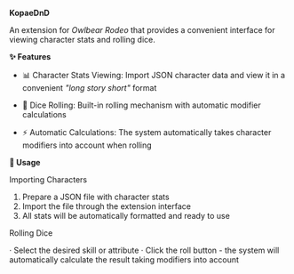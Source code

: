 **KopaeDnD**

An extension for *Owlbear Rodeo* that provides a convenient interface for viewing character stats and rolling dice.

**✨ Features**

- 📊 Character Stats Viewing: Import JSON character data and view it in a convenient *"long story short"* format

- 🎲 Dice Rolling: Built-in rolling mechanism with automatic modifier calculations

- ⚡ Automatic Calculations: The system automatically takes character modifiers into account when rolling

**📖 Usage**

Importing Characters

1. Prepare a JSON file with character stats
2. Import the file through the extension interface
3. All stats will be automatically formatted and ready to use

Rolling Dice

· Select the desired skill or attribute
· Click the roll button - the system will automatically calculate the result taking modifiers into account
